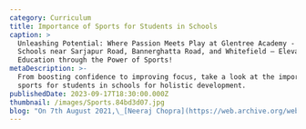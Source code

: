 ```yaml
---
category: Curriculum
title: Importance of Sports for Students in Schools
caption: >
  Unleashing Potential: Where Passion Meets Play at Glentree Academy - CBSE
  Schools near Sarjapur Road, Bannerghatta Road, and Whitefield – Elevating
  Education through the Power of Sports!
metaDescription: >-
  From boosting confidence to improving focus, take a look at the importance of
  sports for students in schools for holistic development. 
publishedDate: 2023-09-17T18:30:00.000Z
thumbnail: /images/Sports.84bd3d07.jpg
blog: "On 7th August 2021,\_[Neeraj Chopra](https://web.archive.org/web/20230208035109/https://en.wikipedia.org/wiki/Neeraj_Chopra)\_became India’s first olympian to win gold in athletics. A proud moment for a country like India that has only seven gold medals to its name, Chopra’s win came after a nine-year streak.\_\n\nIt must be noted that a diverse country like India, which has the\_second-largest\_population globally, has only 35 Olympic medals to its name. Countries with a much smaller population have many more medals than India. For instance, Japan is a proud country to have bagged 497 medals so far.\_\n\nJust like academics, sports cannot be mastered overnight. It must be taught to kids from kindergarten. Not only is it about winning medals for the country in the Olympics, but sports and\_fitness\_have an overall impact on the child’s body and mind.\_\n\nIt is reported that more than\_135 million\_people suffer from obesity in India. This is purely due to the absence of a fitness regime. Of course, people cannot develop the habit of exercising overnight. It must come from the grassroots level.\_\n\nLike children, they need to be exposed to enjoyable activities and a learning experience that takes care of their overall\_well-being, and what better than sports?\n\nHere are some of the reasons that explain the\_benefits of sports\_which will\_help students\_and children in ways that we are less aware of.\n\n## **Importance of Sports for Students in Schools**\n\nSchools are regarded as the ‘second home’ of every child. They are credited with shaping young minds into responsible adults and leaders of tomorrow. One such concept that drives students towards being better citizens and national leaders is learning beyond classroom boundaries, where sports play a paramount role.\n\nWhen playing a sport, a student’s character-building traits are enhanced. Besides that, their academic performance improves, and it boosts their physical and mental health. Here are some more benefits and pointers that will help you analyze the [importance of sports for students in schools](https://www.glentreeacademy.com/blogs/importance-of-sports-for-students-in-schools \"Importance of Sports for Students in Schools\").\_\n\n### Inculcates discipline\n\nSports require strategy, obedience, and discipline. When students follow the rules, and guidelines and learn to obey their coach, they reach their full potential and perform with complete dedication. Sports inculcate tactical and physical discipline that drives these young children towards leading a well-balanced and disciplined life.\n\n### Improves interaction abilities\n\nWhen playing in a team, students are required to coordinate with their teammates to plan a strategy collectively. They have to learn to interact with people coming from different backgrounds and age groups.\n\nThey must always be respectful. When sports activities teach these qualities to students, they begin reflecting positively on their personal lives. Moreover, when they interact with their opponents, they have to be respectful and accept defeat without holding grudges. They learn the art of handling constructive criticism, which is very useful in real-life scenarios.\_\n\n## **1. Character Development Through Sports**\n\n### Self-esteem and self-confidence booster\n\nYou must have witnessed teammates giving each other a high-five when one of them scores a goal, a basket, or takes a magnificent wicket. You must have also seen coaches praising their students. Such gestures have a positive impact on the child’s consciousness. He begins to feel empowered, and that boosts his self-esteem and confidence.\n\n### Promotes Emotional and Mental Fitness\n\nDaily exercise and sports activities develop not just a healthy body but also a healthy mind. It creates happiness and helps the students to acquire ethics, tolerance, persistence, and respect for peers.\n\nAn active student has a more positive outlook towards life and they learn to deal with success as well as their losses.\n\n## **2. Physiological Benefits Through Sports**\n\n### Reduced risk of obesity\_\n\nSports promote fitness, and fitness promotes a healthy lifestyle. The more physical activity, the better it is to keep diseases at bay. One of the significant advantages of being fit is the prevention of obesity. Obesity is directly linked to leading life-threatening triggers such as heart stroke, diabetes and high blood pressure levels.\_\n\n### Balanced body growth and development\n\nThe stress caused by physical activities and sports has a positive impact on the human body. It tightens the skin and improves and strengthens the muscles, tendons, bones and ligaments. It also increases bone density and keeps porous and fragile bones at bay.\n\n### Stabilizes blood pressure levels\n\nBlood pressure is directly related to stress levels. If your stress is not under control, it can prove to be fatal. Indulging in sports regularly will ease a child’s insufficient cholesterol level and unhealthy fat deposits, thus cutting down the risk of developing heart diseases later in life.\n\n### Reduced risk of cancer\n\nSeveral studies and research have shown that being physically active can cut down the chances of being affected by most forms of cancer, including breast, colon and prostate cancer.\_\n\n## **3. Performance Enhancement through Sports**\n\n### Academic performance\n\nPhysical activity has time and again been shown to be impactful on the cognitive abilities of students. It helps them think clearly, improves concentration skills, and refreshes their minds.\n\n### Develops Teamwork and Cooperation\n\nParticipating in any sports matches or competitions requires discipline, teamwork, and coordination. Students learn to cooperate with their teammates and develop their sportsman spirit.\n\n### Final takeaways and facts\n\nExisting evidence suggests that regular exercise and physical fitness enhance the academic performance of students and develop mental strength in them.\_\n\nBesides that, the skills required to perform academically well (such as focus and memory recall) are boosted by intense aerobic activities. Learning seems easier when students are focused and have good grasping and memory recall abilities.\_\n\nSports have an impeccable effect on a student’s overall development which includes personality and fitness. Hence, it should be a major part of the [school](https://www.glentreeacademy.com/ \"School\") curriculum and the emphasis must be on producing confident, healthy, and mentally strong students.\_\n"
---
```



